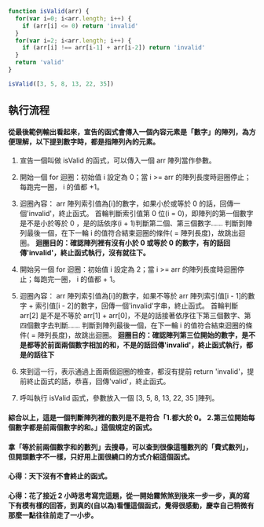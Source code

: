 ﻿``` js
function isValid(arr) {
  for(var i=0; i<arr.length; i++) {
    if (arr[i] <= 0) return 'invalid'
  }
  for(var i=2; i<arr.length; i++) {
    if (arr[i] !== arr[i-1] + arr[i-2]) return 'invalid'
  }
  return 'valid'
}

isValid([3, 5, 8, 13, 22, 35])
```

## 執行流程
#### 從最後範例輸出看起來，宣告的函式會傳入一個內容元素是「數字」的陣列，為方便理解，以下提到數字時，都是指陣列內的元素。
1. 宣告一個叫做 isValid 的函式，可以傳入一個 arr 陣列當作參數。
2. 開始一個 for 迴圈：初始值 i 設定為 0；當 i >= arr 的陣列長度時迴圈停止；每跑完一圈， i 的值都 +1。
3. 迴圈內容：
    arr 陣列索引值為[i]的數字，如果小於或等於 0 的話，回傳一個'invalid'，終止函式。
    首輪判斷索引值第 0 位(i = 0)，即陣列的第一個數字是不是小於等於 0 ，是的話依序(i + 1)判斷第二個、第三個數字......
    判斷到陣列最後一個，在下一輪 i 的值符合結束迴圈的條件( = 陣列長度)，故跳出迴圈。
    **迴圈目的：確認陣列裡有沒有小於 0 或等於 0 的數字，有的話回傳'invalid'，終止函式執行，沒有就往下。**

4. 開始另一個 for 迴圈：初始值 i 設定為 2；當 i >= arr 的陣列長度時迴圈停止；每跑完一圈， i 的值都 + 1。
5. 迴圈內容：
    arr 陣列索引值為[i]的數字，如果不等於 arr 陣列索引值[i - 1]的數字 +  索引值[i - 2]的數字，回傳一個'invalid'字串，終止函式。
    首輪判斷 arr[2] 是不是不等於 arr[1] + arr[0]，不是的話接著依序往下第三個數字、第四個數字去判斷......
    判斷到陣列最後一個，在下一輪 i 的值符合結束迴圈的條件( = 陣列長度)，故跳出迴圈。
    **迴圈目的：確認陣列第三位開始的數字，是不是都等於前面兩個數字相加的和，不是的話回傳'invalid'，終止函式執行，都是的話往下**
6. 來到這一行，表示通過上面兩個迴圈的檢查，都沒有提前 return 'invalid'，提前終止函式的話，恭喜，回傳'valid'，終止函式。
7. 呼叫執行 isValid 函式，參數放入一個 [3, 5, 8, 13, 22, 35 ]陣列。

#### 綜合以上，這是一個判斷陣列裡的數列是不是符合「1.都大於 0。 2.第三位開始每個數字都是前兩個數字的和。」這個規定的函式。
#### 拿「等於前兩個數字和的數列」去搜尋，可以查到很像這種數列的「費式數列」，但開頭數字不一樣，只好用上面很繞口的方式介紹這個函式。
#### 心得：天下沒有不會終止的函式。
#### 心得：花了接近 2 小時思考寫完這題，從一開始霧煞煞到後來一步一步，真的寫下有模有樣的回答，到真的(自以為)看懂這個函式，覺得很感動，慶幸自己稍微有那麼一點往往前走了一小步。